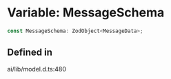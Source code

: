 # Variable: MessageSchema

```ts
const MessageSchema: ZodObject<MessageData>;
```

## Defined in

ai/lib/model.d.ts:480
